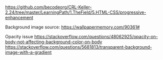 https://github.com/becodeorg/CRL-Keller-2.24/tree/master/LearningPath/1.TheField/5.HTML-CSS/progressive-enhancement

Background image source: 
https://wallpapermemory.com/90361#

Opacity issue 
https://stackoverflow.com/questions/48062925/opacity-on-body-not-affecting-background-color-on-body
https://stackoverflow.com/questions/5681813/transparent-background-image-with-a-gradient
